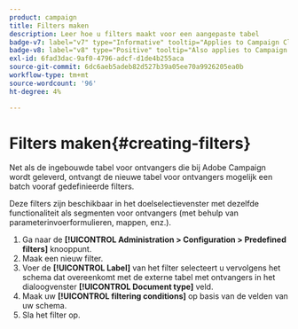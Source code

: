 ```yaml
---
product: campaign
title: Filters maken
description: Leer hoe u filters maakt voor een aangepaste tabel
badge-v7: label="v7" type="Informative" tooltip="Applies to Campaign Classic v7"
badge-v8: label="v8" type="Positive" tooltip="Also applies to Campaign v8"
exl-id: 6fad3dac-9af0-4796-adcf-d1de4b255aca
source-git-commit: 6dc6aeb5adeb82d527b39a05ee70a9926205ea0b
workflow-type: tm+mt
source-wordcount: '96'
ht-degree: 4%

---
```


# Filters maken{#creating-filters}



Net als de ingebouwde tabel voor ontvangers die bij Adobe Campaign wordt geleverd, ontvangt de nieuwe tabel voor ontvangers mogelijk een batch vooraf gedefinieerde filters.

Deze filters zijn beschikbaar in het doelselectievenster met dezelfde functionaliteit als segmenten voor ontvangers (met behulp van parameterinvoerformulieren, mappen, enz.).

1. Ga naar de **[!UICONTROL Administration > Configuration > Predefined filters]** knooppunt.
1. Maak een nieuw filter.
1. Voer de **[!UICONTROL Label]** van het filter selecteert u vervolgens het schema dat overeenkomt met de externe tabel met ontvangers in het dialoogvenster **[!UICONTROL Document type]** veld.
1. Maak uw **[!UICONTROL filtering conditions]** op basis van de velden van uw schema.
1. Sla het filter op.
